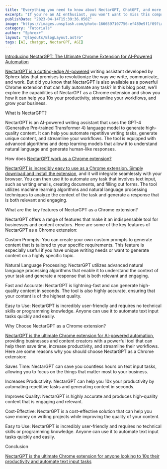 ```yaml
---
title: "Everything you need to know about NectarGPT, ChatGPT, and more. A great place for any AI enthusiast"
excerpt: "If you're an AI enthusiast, you won't want to miss this comprehensive guide to NectarGPT, ChatGPT, and other AI models. Learn about their capabilities, how they work, and the ways they can help you in your work and personal life. Whether you're a developer, content creator, or just curious about AI, this post has everything you need to know about the latest advancements in AI technology."
publishDate: "2023-04-14T15:39:36.050Z"
image: "https://images.unsplash.com/photo-1666597107756-ef489e9f1f09?ixlib=rb-4.0.3&ixid=MnwxMjA3fDB8MHxwaG90by1wYWdlfHx8fGVufDB8fHx8&auto=format&fit=crop&w=1032&q=80"
category: "Tutorials"
author: "Sphrex+"
layout: "@layouts/BlogLayout.astro"
tags: [AI, chatgpt, NectarGPT, AGI]
---
```


[Introducing NectarGPT: The Ultimate Chrome Extension for AI-Powered Automation](https://github.com/socialtribexyz/nectarGPT)

[NectarGPT is a cutting-edge AI-powered](https://github.com/socialtribexyz/nectarGPT) writing assistant developed by Sphrex labs that promises to revolutionize the way we write, communicate, and work. But did you know that NectarGPT is also available as a powerful Chrome extension that can fully automate any task? In this blog post, we'll explore the capabilities of NectarGPT as a Chrome extension and show you how it can help you 10x your productivity, streamline your workflows, and grow your business.

What is NectarGPT?

NectarGPT is an AI-powered writing assistant that uses the GPT-4 (Generative Pre-trained Transformer 4) language model to generate high-quality content. It can help you automate repetitive writing tasks, generate unique content, and streamline your workflows. The tool is equipped with advanced algorithms and deep learning models that allow it to understand natural language and generate human-like responses.

How does [NectarGPT work as a Chrome extension?](https://github.com/socialtribexyz/nectarGPT)

[NectarGPT is incredibly easy to use as a Chrome extension. Simply download and install the extension](https://github.com/socialtribexyz/nectarGPT), and it will integrate seamlessly with your browser. You can then use it to automate any task that involves text input, such as writing emails, creating documents, and filling out forms. The tool utilizes machine learning algorithms and natural language processing techniques to analyze the context of the task and generate a response that is both relevant and engaging.

What are the key features of NectarGPT as a Chrome extension?

NectarGPT offers a range of features that make it an indispensable tool for businesses and content creators. Here are some of the key features of NectarGPT as a Chrome extension:

Custom Prompts: You can create your own custom prompts to generate content that is tailored to your specific requirements. This feature is especially useful if you have unique writing needs or want to generate content on a highly specific topic.

Natural Language Processing: NectarGPT utilizes advanced natural language processing algorithms that enable it to understand the context of your task and generate a response that is both relevant and engaging.

Fast and Accurate: NectarGPT is lightning-fast and can generate high-quality content in seconds. The tool is also highly accurate, ensuring that your content is of the highest quality.

Easy to Use: NectarGPT is incredibly user-friendly and requires no technical skills or programming knowledge. Anyone can use it to automate text input tasks quickly and easily.

Why Choose NectarGPT as a Chrome extension?

[NectarGPT is the ultimate Chrome extension for AI-powered automation](https://github.com/socialtribexyz/nectarGPT), providing businesses and content creators with a powerful tool that can help them save time, increase productivity, and streamline their workflows. Here are some reasons why you should choose NectarGPT as a Chrome extension:

Saves Time: NectarGPT can save you countless hours on text input tasks, allowing you to focus on the things that matter most to your business.

Increases Productivity: NectarGPT can help you 10x your productivity by automating repetitive tasks and generating content in seconds.

Improves Quality: NectarGPT is highly accurate and produces high-quality content that is engaging and relevant.

Cost-Effective: NectarGPT is a cost-effective solution that can help you save money on writing projects while improving the quality of your content.

Easy to Use: NectarGPT is incredibly user-friendly and requires no technical skills or programming knowledge. Anyone can use it to automate text input tasks quickly and easily.

Conclusion

[NectarGPT is the ultimate Chrome extension for anyone looking to 10x their productivity and automate text input tasks](https://github.com/socialtribexyz/nectarGPT)